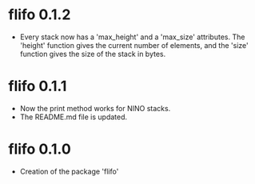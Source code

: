 # flifo 0.1.2

* Every stack now has a 'max_height' and a 'max_size' attributes. 
The 'height' function gives the current number of elements, 
and the 'size' function gives the size of the stack in bytes. 


# flifo 0.1.1

* Now the print method works for NINO stacks. 
* The README.md file is updated. 


# flifo 0.1.0

* Creation of the package 'flifo'